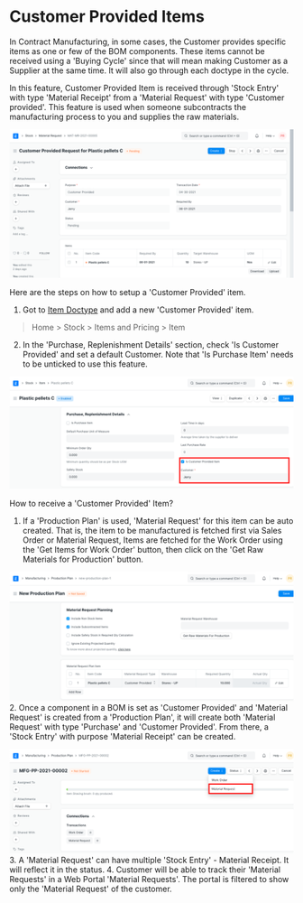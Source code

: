 
# Customer Provided Items



In Contract Manufacturing, in some cases, the Customer provides specific items as one or few of the BOM components. These items cannot be received using a 'Buying Cycle' since that will mean making Customer as a Supplier at the same time. It will also go through each doctype in the cycle.


In this feature, Customer Provided Item is received through 'Stock Entry' with type 'Material Receipt' from a 'Material Request' with type 'Customer provided'. This feature is used when someone subcontracts the manufacturing process to you and supplies the raw materials.


![Customer Provided Material Request](/files/material-request-customer-provided.png)


Here are the steps on how to setup a 'Customer Provided' item.


1. Got to [Item Doctype](/docs/en/stock) and add a new 'Customer Provided' item.


> Home > Stock > Items and Pricing > Item
2. In the 'Purchase, Replenishment Details' section, check 'Is Customer
Provided' and set a default Customer. Note that 'Is Purchase Item' needs to be unticked to use this feature.


![Item Purchase Details](/files/item-customer-provided.png)


How to receive a 'Customer Provided' Item?


1. If a 'Production Plan' is used, 'Material Request' for this item can be auto created. That is, the item to be manufactured is fetched first via Sales Order or Material Request, Items are fetched for the Work Order using the 'Get Items for Work Order' button, then click on the 'Get Raw Materials for Production' button.


![Material Request in Production Plan](/files/material-request-production-plan.png)
2. Once a component in a BOM is set as 'Customer Provided' and 'Material Request' is created from a 'Production Plan', it will create both 'Material Request' with type 'Purchase' and 'Customer Provided'. From there, a 'Stock Entry' with purpose 'Material Receipt' can be created.


![Stock Entry from Material Request](/files/create-mr-from-production-plan.png)
3. A 'Material Request' can have multiple 'Stock Entry' - Material Receipt. It
will reflect it in the status.
4. Customer will be able to track their 'Material Requests' in a Web Portal
'Material Requests'. The portal is filtered to show only the 'Material Request' of the customer.






